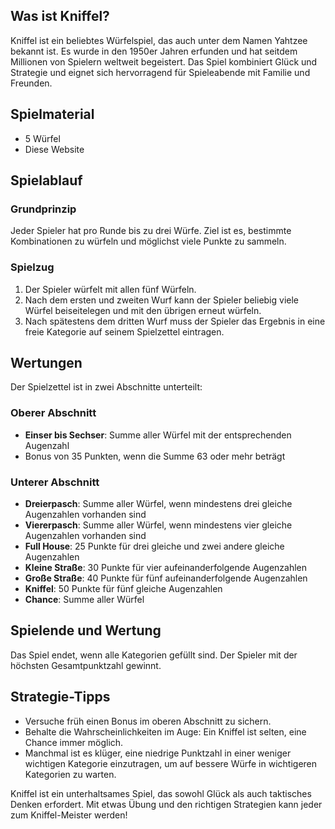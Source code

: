 ## Was ist Kniffel?

Kniffel ist ein beliebtes Würfelspiel, das auch unter dem Namen Yahtzee bekannt ist. Es wurde in den 1950er Jahren erfunden und hat seitdem Millionen von Spielern weltweit begeistert. Das Spiel kombiniert Glück und Strategie und eignet sich hervorragend für Spieleabende mit Familie und Freunden.

## Spielmaterial

- 5 Würfel
- Diese Website

## Spielablauf

### Grundprinzip

Jeder Spieler hat pro Runde bis zu drei Würfe. Ziel ist es, bestimmte Kombinationen zu würfeln und möglichst viele Punkte zu sammeln.

### Spielzug

1. Der Spieler würfelt mit allen fünf Würfeln.
2. Nach dem ersten und zweiten Wurf kann der Spieler beliebig viele Würfel beiseitelegen und mit den übrigen erneut würfeln.
3. Nach spätestens dem dritten Wurf muss der Spieler das Ergebnis in eine freie Kategorie auf seinem Spielzettel eintragen.

## Wertungen

Der Spielzettel ist in zwei Abschnitte unterteilt:

### Oberer Abschnitt

- **Einser bis Sechser**: Summe aller Würfel mit der entsprechenden Augenzahl
- Bonus von 35 Punkten, wenn die Summe 63 oder mehr beträgt

### Unterer Abschnitt

- **Dreierpasch**: Summe aller Würfel, wenn mindestens drei gleiche Augenzahlen vorhanden sind
- **Viererpasch**: Summe aller Würfel, wenn mindestens vier gleiche Augenzahlen vorhanden sind
- **Full House**: 25 Punkte für drei gleiche und zwei andere gleiche Augenzahlen
- **Kleine Straße**: 30 Punkte für vier aufeinanderfolgende Augenzahlen
- **Große Straße**: 40 Punkte für fünf aufeinanderfolgende Augenzahlen
- **Kniffel**: 50 Punkte für fünf gleiche Augenzahlen
- **Chance**: Summe aller Würfel

## Spielende und Wertung

Das Spiel endet, wenn alle Kategorien gefüllt sind. Der Spieler mit der höchsten Gesamtpunktzahl gewinnt.

## Strategie-Tipps

- Versuche früh einen Bonus im oberen Abschnitt zu sichern.
- Behalte die Wahrscheinlichkeiten im Auge: Ein Kniffel ist selten, eine Chance immer möglich.
- Manchmal ist es klüger, eine niedrige Punktzahl in einer weniger wichtigen Kategorie einzutragen, um auf bessere Würfe in wichtigeren Kategorien zu warten.

Kniffel ist ein unterhaltsames Spiel, das sowohl Glück als auch taktisches Denken erfordert. Mit etwas Übung und den richtigen Strategien kann jeder zum Kniffel-Meister werden!